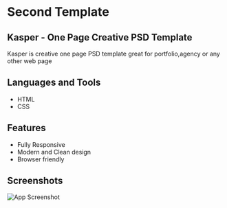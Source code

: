 
# Second Template 
## Kasper - One Page Creative PSD Template

Kasper is creative one page PSD template great for portfolio,agency or any other web page


## Languages and Tools
- HTML
- CSS
## Features

- Fully Responsive
- Modern and Clean design
- Browser friendly


## Screenshots

![App Screenshot](https://graphberry-imgs.imgix.net/kasper-one-page-psd-template-43.jpg?auto=compress,format&q=80&w=800)

